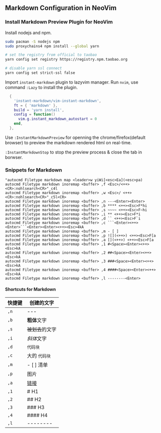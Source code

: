 ## Markdown Configuration in NeoVim

### Install Markdown Preview Plugin for NeoVim

Install nodejs and npm.
```bash
sudo pacman -S nodejs npm
sudo proxychains4 npm install --global yarn

# set the registry from official to taobao
yarn config set registry https://registry.npm.taobao.org

# disable yarn ssl connect
yarn config set strict-ssl false

```

Import `instant-markdown` plugin to lazyvim manager. Run `nvim`, use command `:Lazy` to install the plugin.

```lua
  {
    'instant-markdown/vim-instant-markdown',
    ft = { 'markdown' },
    build = 'yarn install',
    config = function()
      vim.g.instant_markdown_autostart = 0
    end,
  },
```

Use `:InstantMarkdownPreview` for  openning the chrome/firefox(default browser) to preview the markdown rendered html on real-time.

`:InstantMarkdownStop` to stop the preview process & close the tab in borwser.

### Snippets for Markdown
```vim
"autocmd Filetype markdown map <leader>w yiWi[<esc>Ea](<esc>pa)
autocmd Filetype markdown inoremap <buffer> ,f <Esc>/<++><CR>:nohlsearch<CR>"_c4l
autocmd Filetype markdown inoremap <buffer> ,w <Esc>/ <++><CR>:nohlsearch<CR>"_c5l<CR>
autocmd Filetype markdown inoremap <buffer> ,n ---<Enter><Enter>
autocmd Filetype markdown inoremap <buffer> ,b **** <++><Esc>F*hi
autocmd Filetype markdown inoremap <buffer> ,s ~~~~ <++><Esc>F~hi
autocmd Filetype markdown inoremap <buffer> ,i ** <++><Esc>F*i
autocmd Filetype markdown inoremap <buffer> ,d `` <++><Esc>F`i
autocmd Filetype markdown inoremap <buffer> ,c ```<Enter><++><Enter>```<Enter><Enter><++><Esc>4kA
autocmd Filetype markdown inoremap <buffer> ,m - [ ] 
autocmd Filetype markdown inoremap <buffer> ,p ![](<++>) <++><Esc>F[a
autocmd Filetype markdown inoremap <buffer> ,a [](<++>) <++><Esc>F[a
autocmd Filetype markdown inoremap <buffer> ,1 #<Space><Enter><++><Esc>kA
autocmd Filetype markdown inoremap <buffer> ,2 ##<Space><Enter><++><Esc>kA
autocmd Filetype markdown inoremap <buffer> ,3 ###<Space><Enter><++><Esc>kA
autocmd Filetype markdown inoremap <buffer> ,4 ####<Space><Enter><++><Esc>kA
autocmd Filetype markdown inoremap <buffer> ,l --------<Enter>
```

#### Shortcuts for Markdown
| 快捷键 | 创建的文字       |
|--------|------------------|
| `,n`   | ---              |
| `,b`   | **粗体**文字     |
| `,s`   | ~~被划去~~的文字 |
| `,i`   | *斜体*文字       |
| `,d`   | `代码块`         |
| `,c`   | 大的 `代码块`    |
| `,m`   | - [ ] 清单       |
| `,p`   | 图片             |
| `,a`   | [链接]()         |
| `,1`   | # H1             |
| `,2`   | ## H2            |
| `,3`   | ### H3           |
| `,4`   | #### H4          |
| `,l`   | --------         |

